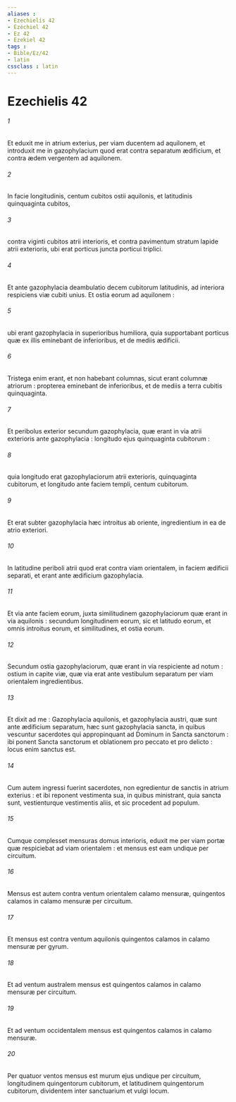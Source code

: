 ```yaml
---
aliases : 
- Ezechielis 42
- Ézéchiel 42
- Ez 42
- Ezekiel 42
tags : 
- Bible/Ez/42
- latin
cssclass : latin
---
```


# Ezechielis 42

###### 1
Et eduxit me in atrium exterius, per viam ducentem ad aquilonem, et introduxit me in gazophylacium quod erat contra separatum ædificium, et contra ædem vergentem ad aquilonem.
###### 2
In facie longitudinis, centum cubitos ostii aquilonis, et latitudinis quinquaginta cubitos,
###### 3
contra viginti cubitos atrii interioris, et contra pavimentum stratum lapide atrii exterioris, ubi erat porticus juncta porticui triplici.
###### 4
Et ante gazophylacia deambulatio decem cubitorum latitudinis, ad interiora respiciens viæ cubiti unius. Et ostia eorum ad aquilonem :
###### 5
ubi erant gazophylacia in superioribus humiliora, quia supportabant porticus quæ ex illis eminebant de inferioribus, et de mediis ædificii.
###### 6
Tristega enim erant, et non habebant columnas, sicut erant columnæ atriorum : propterea eminebant de inferioribus, et de mediis a terra cubitis quinquaginta.
###### 7
Et peribolus exterior secundum gazophylacia, quæ erant in via atrii exterioris ante gazophylacia : longitudo ejus quinquaginta cubitorum :
###### 8
quia longitudo erat gazophylaciorum atrii exterioris, quinquaginta cubitorum, et longitudo ante faciem templi, centum cubitorum.
###### 9
Et erat subter gazophylacia hæc introitus ab oriente, ingredientium in ea de atrio exteriori.
###### 10
In latitudine periboli atrii quod erat contra viam orientalem, in faciem ædificii separati, et erant ante ædificium gazophylacia.
###### 11
Et via ante faciem eorum, juxta similitudinem gazophylaciorum quæ erant in via aquilonis : secundum longitudinem eorum, sic et latitudo eorum, et omnis introitus eorum, et similitudines, et ostia eorum.
###### 12
Secundum ostia gazophylaciorum, quæ erant in via respiciente ad notum : ostium in capite viæ, quæ via erat ante vestibulum separatum per viam orientalem ingredientibus.
###### 13
Et dixit ad me : Gazophylacia aquilonis, et gazophylacia austri, quæ sunt ante ædificium separatum, hæc sunt gazophylacia sancta, in quibus vescuntur sacerdotes qui appropinquant ad Dominum in Sancta sanctorum : ibi ponent Sancta sanctorum et oblationem pro peccato et pro delicto : locus enim sanctus est.
###### 14
Cum autem ingressi fuerint sacerdotes, non egredientur de sanctis in atrium exterius : et ibi reponent vestimenta sua, in quibus ministrant, quia sancta sunt, vestienturque vestimentis aliis, et sic procedent ad populum.
###### 15
Cumque complesset mensuras domus interioris, eduxit me per viam portæ quæ respiciebat ad viam orientalem : et mensus est eam undique per circuitum.
###### 16
Mensus est autem contra ventum orientalem calamo mensuræ, quingentos calamos in calamo mensuræ per circuitum.
###### 17
Et mensus est contra ventum aquilonis quingentos calamos in calamo mensuræ per gyrum.
###### 18
Et ad ventum australem mensus est quingentos calamos in calamo mensuræ per circuitum.
###### 19
Et ad ventum occidentalem mensus est quingentos calamos in calamo mensuræ.
###### 20
Per quatuor ventos mensus est murum ejus undique per circuitum, longitudinem quingentorum cubitorum, et latitudinem quingentorum cubitorum, dividentem inter sanctuarium et vulgi locum.
